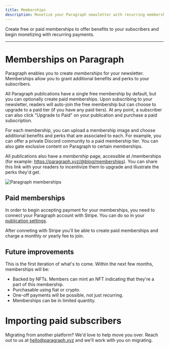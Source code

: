 ```yaml
---
title: Memberships
description: Monetize your Paragraph newsletter with recurring memberships.
---
```


Create free or paid memberships to offer benefits to your subscribers and begin monetizing with recurring payments.

---

# Memberships on Paragraph

Paragraph enables you to create _memberships_ for your newsletter. Memberships allow you to grant additional benefits and perks to your subscribers.

All Paragraph publications have a single free membership by default, but you can optionally create paid memberships. Upon subscribing to your newsletter, readers will auto-join the free membership but can choose to upgrade to a paid tier (if you have any paid tiers). At any point, a subscriber can also click "Upgrade to Paid" on your publication and purchase a paid subscription.

For each membership, you can upload a membership image and choose additional benefits and perks that are associated to each. For example, you can offer a private Discord community to a paid membership tier. You can also gate exclusive content on Paragraph to certain memberships.

All publications also have a _membership_ page, accessible at /memberships (for example: https://paragraph.xyz/@blog/memberships). You can share this link with your readers to incentivize them to upgrade and illustrate the perks they'd get.

![Paragraph memberships](/img/membership.png)

## Paid memberships

In order to begin accepting payment for your memberships, you need to connect your Paragraph account with Stripe. You can do so in your [publication settings](https://paragraph.xyz/settings/publication/memberships-token-gating).

After conneting with Stripe you'll be able to create paid memberships and charge a monthly or yearly fee to join.

## Future improvements

This is the first iteration of what's to come. Within the next few months, memberships will be:

* Backed by NFTs. Members can mint an NFT indicating that they're a part of this membership.
* Purchasable using fiat or crypto.
* One-off payments will be possible, not just recurring.
* Memberships can be in limited quantity.

# Importing paid subscribers

Migrating from another platform? We'd love to help move you over. Reach out to us at hello@paragraph.xyz and we'll work with you on migrating.
